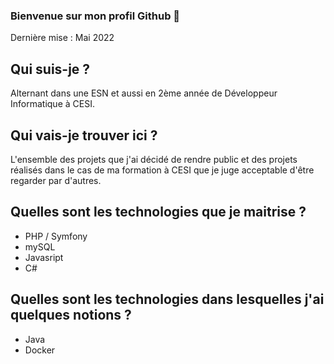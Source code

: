 ### Bienvenue sur mon profil Github 👋
Dernière mise : Mai 2022

## Qui suis-je ?
Alternant dans une ESN et aussi en 2ème année de Développeur Informatique à CESI. 

## Qui vais-je trouver ici ?
L'ensemble des projets que j'ai décidé de rendre public et des projets réalisés dans le cas de ma formation à CESI que je juge acceptable d'être regarder par d'autres.

## Quelles sont les technologies que je maitrise ? 
- PHP / Symfony
- mySQL
- Javasript
- C#

## Quelles sont les technologies dans lesquelles j'ai quelques notions ?
- Java
- Docker
